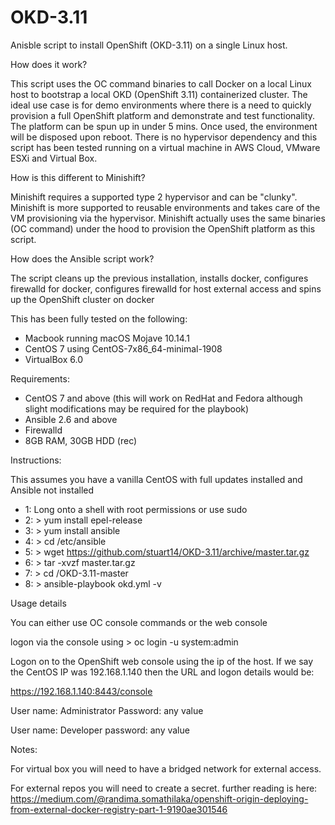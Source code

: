 # OKD-3.11

Anisble script to install OpenShift (OKD-3.11) on a single Linux host. 

How does it work?

This script uses the OC command binaries to call Docker on a local Linux host to bootstrap a local OKD (OpenShift 3.11) containerized cluster. The ideal use case is for demo environments where there is a need to quickly provision a full OpenShift platform and demonstrate and test functionality. The platform can be spun up in under 5 mins. Once used, the environment will be disposed upon reboot. There is no hypervisor dependency and this script has been tested running on a virtual machine in AWS Cloud, VMware ESXi and Virtual Box.

How is this different to Minishift?

Minishift requires a supported type 2 hypervisor and can be "clunky". Minishift is more supported to reusable environments and takes care of the VM provisioning via the hypervisor. Minishift actually uses the same binaries (OC command) under the hood to provision the OpenShift platform as this script.

How does the Ansible script work?

The script cleans up the previous installation, installs docker, configures firewalld for docker, configures firewalld for host external access and spins up the OpenShift cluster on docker

This has been fully tested on the following:
- Macbook running macOS Mojave 10.14.1
- CentOS 7 using CentOS-7x86_64-minimal-1908
- VirtualBox 6.0

Requirements:
- CentOS 7 and above (this will work on RedHat and Fedora although slight modifications may be required for the playbook)
- Ansible 2.6 and above
- Firewalld
- 8GB RAM, 30GB HDD (rec)

Instructions:

This assumes you have a vanilla CentOS with full updates installed and Ansible not installed 

- 1: Long onto a shell with root permissions or use sudo 
- 2: > yum install epel-release
- 3: > yum install ansible 
- 4: > cd /etc/ansible
- 5: > wget https://github.com/stuart14/OKD-3.11/archive/master.tar.gz
- 6: > tar -xvzf  master.tar.gz
- 7: > cd /OKD-3.11-master
- 8: > ansible-playbook okd.yml -v

Usage details

You can either use OC console commands or the web console

logon via the console using > oc login -u system:admin

Logon on to the OpenShift web console using the ip of the host. If we say the CentOS IP was 192.168.1.140 then the URL and logon details would be:

https://192.168.1.140:8443/console

User name: Administrator
Password: any value

User name: Developer 
password: any value

Notes:

For virtual box you will need to have a bridged network for external access.

For external repos you will need to create a secret. further reading is here: 
https://medium.com/@randima.somathilaka/openshift-origin-deploying-from-external-docker-registry-part-1-9190ae301546






